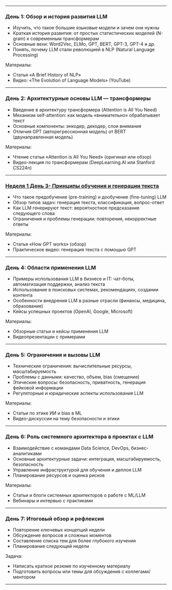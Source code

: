 

---

### День 1: Обзор и история развития LLM

- Изучить, что такое большие языковые модели и зачем они нужны
- Краткая история развития: от простых статистических моделей (N-gram) к современным трансформерам
- Основные вехи: Word2Vec, ELMo, GPT, BERT, GPT-3, GPT-4 и др.
- Понять, почему LLM стали революцией в NLP (Natural Language Processing)

Материалы:  
- Статья «A Brief History of NLP»  
- Видео: «The Evolution of Language Models» (YouTube)  

---

### День 2: Архитектурные основы LLM — трансформеры

- Введение в архитектуру трансформера (Attention is All You Need)  
- Механизм self-attention: как модель «внимательно» обрабатывает текст  
- Основные компоненты: энкодер, декодер, слои внимания  
- Отличия GPT (авторегрессионная модель) от BERT (двунаправленная модель)

Материалы:  
- Чтение статьи «Attention is All You Need» (оригинал или обзор)  
- Видео-лекция по трансформерам (DeepLearning.AI или Stanford CS224n)

---

### [Неделя 1 День 3- Принципы обучения и генерации текста](Неделя%201%20День%203-%20Принципы%20обучения%20и%20генерации%20текста.md)

- Что такое предобучение (pre-training) и дообучение (fine-tuning) LLM  
- Обзор типов задач: генерация текста, классификация, вопрос-ответ  
- Как LLM генерируют текст: вероятностное предсказание следующего слова  
- Ограничения и проблемы генерации: повторения, некорректные ответы

Материалы:  
- Статья «How GPT works» (обзор)  
- Практическое видео: генерация текста с помощью GPT

---

### День 4: Области применения LLM

- Примеры использования LLM в бизнесе и IT: чат-боты, автоматизация поддержки, анализ текста  
- Использование в поисковых системах, рекомендациях, создании контента  
- Особенности внедрения LLM в разные отрасли (финансы, медицина, образование)  
- Кейсы успешных проектов (OpenAI, Google, Microsoft)

Материалы:  
- Обзорные статьи и кейсы применения LLM  
- Видеопрезентации с примерами

---

### День 5: Ограничения и вызовы LLM

- Технические ограничения: вычислительные ресурсы, масштабируемость  
- Проблемы с данными: качество, объем, bias (смещение)  
- Этические вопросы: безопасность, приватность, генерация фейковой информации  
- Регуляторные и юридические аспекты использования LLM

Материалы:  
- Статьи по этике ИИ и bias в ML  
- Видео-дискуссии на тему безопасности и этики

---

### День 6: Роль системного архитектора в проектах с LLM

- Взаимодействие с командами Data Science, DevOps, бизнес-аналитиками  
- Основные архитектурные задачи: интеграция, масштабируемость, безопасность  
- Управление инфраструктурой для обучения и деплоя LLM  
- Планирование ресурсов и оценка рисков

Материалы:  
- Статьи и блоги системных архитекторов о работе с ML/LLM  
- Вебинары и интервью с практиками

---

### День 7: Итоговый обзор и рефлексия

- Повторение ключевых концепций недели  
- Обсуждение вопросов и сложных моментов  
- Составление списка тем для более глубокого изучения  
- Планирование следующей недели

Задача:  
- Написать краткое резюме по изученному материалу  
- Подготовить вопросы или темы для обсуждения с коллегами/ментором

---